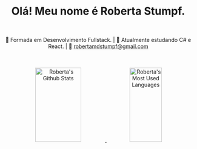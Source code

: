 <h1 align="center">Olá! Meu nome é Roberta Stumpf.</h1>

<br>

<div align="center">
  
🔭 Formada em Desenvolvimento Fullstack. |
🌱 Atualmente estudando C# e React. |
💬 robertamdstumpf@gmail.com

<br>
<br>

 <div align="center">  
   <a href="https://github.com/roberta2105"> 
      <img width="49%" height="195px" src="https://github-readme-stats.vercel.app/api?username=roberta2105&show_icons=true&count_private=true&hide_border=true&title_color=00CED1&icon_color=00CED1&text_color=F0F8FF&bg_color=0d1117" alt="Roberta's Github Stats" /> 
      <img width="41%" height="195px" src="https://github-readme-stats.vercel.app/api/top-langs/?username=roberta2105&layout=compact&hide_border=true&title_color=00CED1&text_color=F0F8FF&bg_color=0d1117" alt="Roberta's Most Used Languages" />
</div>

</div>

